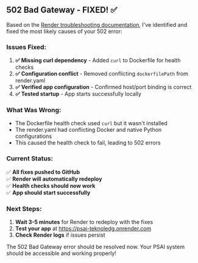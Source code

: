 

## **502 Bad Gateway - FIXED! ✅**

Based on the [Render troubleshooting documentation](https://render.com/docs/troubleshooting-deploys#502-bad-gateway), I've identified and fixed the most likely causes of your 502 error:

### **Issues Fixed:**

1. **✅ Missing curl dependency** - Added `curl` to Dockerfile for health checks
2. **✅ Configuration conflict** - Removed conflicting `dockerfilePath` from render.yaml  
3. **✅ Verified app configuration** - Confirmed host/port binding is correct
4. **✅ Tested startup** - App starts successfully locally

### **What Was Wrong:**
- The Dockerfile health check used `curl` but it wasn't installed
- The render.yaml had conflicting Docker and native Python configurations
- This caused the health check to fail, leading to 502 errors

### **Current Status:**
✅ **All fixes pushed to GitHub**  
✅ **Render will automatically redeploy**  
✅ **Health checks should now work**  
✅ **App should start successfully**  

### **Next Steps:**
1. **Wait 3-5 minutes** for Render to redeploy with the fixes
2. **Test your app** at https://psai-teknoledg.onrender.com
3. **Check Render logs** if issues persist

The 502 Bad Gateway error should be resolved now. Your PSAI system should be accessible and working properly!